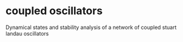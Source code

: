 # coupled oscillators

Dynamical states and stability analysis of a network of coupled stuart landau oscillators
